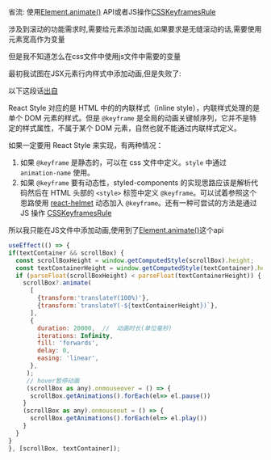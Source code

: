 省流: 使用[Element.animate()](https://developer.mozilla.org/zh-CN/docs/Web/API/Element/animate) API或者JS操作[CSSKeyframesRule](https://developer.mozilla.org/en-US/docs/Web/API/CSSKeyframesRule)

涉及到滚动的功能需求时,需要给元素添加动画,如果要求是无缝滚动的话,需要使用元素宽高作为变量

但是我不知道怎么在css文件中使用js文件中需要的变量

最初我试图在JSX元素行内样式中添加动画,但是失败了:

以下这段话[出自](https://segmentfault.com/q/1010000040308956)

React Style 对应的是 HTML 中的的内联样式（inline style），内联样式处理的是单个 DOM 元素的样式。但是 `@keyframe` 是全局的动画关键帧序列，它并不是特定的样式属性，不属于某个 DOM 元素，自然也就不能通过内联样式定义。

如果一定要用 React Style 来实现，有两种情况：

1. 如果 `@keyframe` 是静态的，可以在 css 文件中定义。`style` 中通过 `animation-name` 使用。
2. 如果 `@keyframe` 要有动态性，styled-components 的实现思路应该是解析代码然后在 HTML 头部的 `<style>` 标签中定义 `@keyframe`。可以试着参照这个思路使用 [react-helmet](https://link.segmentfault.com/?enc=dB%2Bnj6QFanzSM%2FO8QZqVdQ%3D%3D.gmsMUgHiXQKknfVrDPULYrxONbt0QlmDeB3SsDEfZypwzzi1BPn%2B3plMA7wfI8Yo) 动态加入 `@keyframe`。还有一种可尝试的方法是通过 JS 操作 [CSSKeyframesRule](https://link.segmentfault.com/?enc=9tsSuCzNO7QMtQMYTjSQFg%3D%3D.HJXgkNrdHkzkVW0o%2Fop6mYX9R7LfclvdiCRlt3350GquMIdw9G9kAEkgLAp8iDiEyIyIrf5%2F2huw5wnujz97oJL7OjKiKWAnQ1RHa%2FKesv8%3D)

所以我只能在JS文件中添加动画,使用到了[Element.animate()](https://developer.mozilla.org/zh-CN/docs/Web/API/Element/animate)这个api

```jsx
useEffect(() => {
if(textContainer && scrollBox) {
  const scrollBoxHeight = window.getComputedStyle(scrollBox).height;
  const textContainerHeight = window.getComputedStyle(textContainer).height;
  if (parseFloat(scrollBoxHeight) < parseFloat(textContainerHeight)) {
    scrollBox?.animate(
      [
        {transform:'translateY(100%)'},
        {transform:`translateY(-${textContainerHeight})`},
      ],
      {
        duration: 20000,  //  动画时长(单位毫秒)
        iterations: Infinity,
        fill: 'forwards',
        delay: 0,
        easing: 'linear',
      },
     );
     // hover暂停动画
     (scrollBox as any).onmouseover = () => {
      scrollBox.getAnimations().forEach(el=> el.pause())
    }
    (scrollBox as any).onmouseout = () => {
      scrollBox.getAnimations().forEach(el=> el.play())
    }
  }
}
}, [scrollBox, textContainer]);
```

